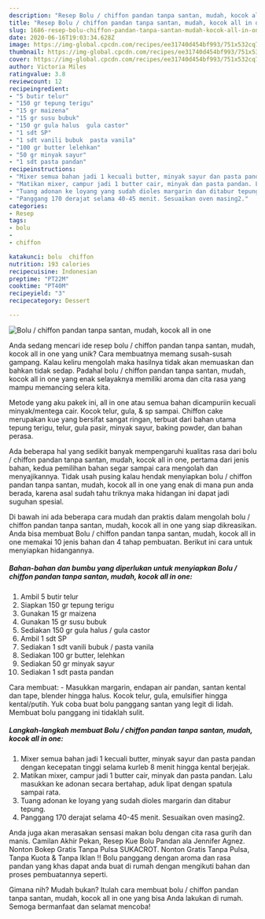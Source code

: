 ```yaml
---
description: "Resep Bolu / chiffon pandan tanpa santan, mudah, kocok all in one Anti Gagal"
title: "Resep Bolu / chiffon pandan tanpa santan, mudah, kocok all in one Anti Gagal"
slug: 1686-resep-bolu-chiffon-pandan-tanpa-santan-mudah-kocok-all-in-one-anti-gagal
date: 2020-06-16T19:03:34.628Z
image: https://img-global.cpcdn.com/recipes/ee31740d454bf993/751x532cq70/bolu-chiffon-pandan-tanpa-santan-mudah-kocok-all-in-one-foto-resep-utama.jpg
thumbnail: https://img-global.cpcdn.com/recipes/ee31740d454bf993/751x532cq70/bolu-chiffon-pandan-tanpa-santan-mudah-kocok-all-in-one-foto-resep-utama.jpg
cover: https://img-global.cpcdn.com/recipes/ee31740d454bf993/751x532cq70/bolu-chiffon-pandan-tanpa-santan-mudah-kocok-all-in-one-foto-resep-utama.jpg
author: Victoria Miles
ratingvalue: 3.8
reviewcount: 12
recipeingredient:
- "5 butir telur"
- "150 gr tepung terigu"
- "15 gr maizena"
- "15 gr susu bubuk"
- "150 gr gula halus  gula castor"
- "1 sdt SP"
- "1 sdt vanili bubuk  pasta vanila"
- "100 gr butter lelehkan"
- "50 gr minyak sayur"
- "1 sdt pasta pandan"
recipeinstructions:
- "Mixer semua bahan jadi 1 kecuali butter, minyak sayur dan pasta pandan dengan kecepatan tinggi selama kurleb 8 menit hingga kental berjejak."
- "Matikan mixer, campur jadi 1 butter cair, minyak dan pasta pandan. Lalu masukkan ke adonan secara bertahap, aduk lipat dengan spatula sampai rata."
- "Tuang adonan ke loyang yang sudah dioles margarin dan ditabur tepung."
- "Panggang 170 derajat selama 40-45 menit. Sesuaikan oven masing2."
categories:
- Resep
tags:
- bolu
- 
- chiffon

katakunci: bolu  chiffon 
nutrition: 193 calories
recipecuisine: Indonesian
preptime: "PT22M"
cooktime: "PT40M"
recipeyield: "3"
recipecategory: Dessert

---
```



![Bolu / chiffon pandan tanpa santan, mudah, kocok all in one](https://img-global.cpcdn.com/recipes/ee31740d454bf993/751x532cq70/bolu-chiffon-pandan-tanpa-santan-mudah-kocok-all-in-one-foto-resep-utama.jpg)

Anda sedang mencari ide resep bolu / chiffon pandan tanpa santan, mudah, kocok all in one yang unik? Cara membuatnya memang susah-susah gampang. Kalau keliru mengolah maka hasilnya tidak akan memuaskan dan bahkan tidak sedap. Padahal bolu / chiffon pandan tanpa santan, mudah, kocok all in one yang enak selayaknya memiliki aroma dan cita rasa yang mampu memancing selera kita.

Metode yang aku pakek ini, all in one atau semua bahan dicampuriin kecuali minyak/mentega cair. Kocok telur, gula, &amp; sp sampai. Chiffon cake merupakan kue yang bersifat sangat ringan, terbuat dari bahan utama tepung terigu, telur, gula pasir, minyak sayur, baking powder, dan bahan perasa.

Ada beberapa hal yang sedikit banyak mempengaruhi kualitas rasa dari bolu / chiffon pandan tanpa santan, mudah, kocok all in one, pertama dari jenis bahan, kedua pemilihan bahan segar sampai cara mengolah dan menyajikannya. Tidak usah pusing kalau hendak menyiapkan bolu / chiffon pandan tanpa santan, mudah, kocok all in one yang enak di mana pun anda berada, karena asal sudah tahu triknya maka hidangan ini dapat jadi suguhan spesial.


Di bawah ini ada beberapa cara mudah dan praktis dalam mengolah bolu / chiffon pandan tanpa santan, mudah, kocok all in one yang siap dikreasikan. Anda bisa membuat Bolu / chiffon pandan tanpa santan, mudah, kocok all in one memakai 10 jenis bahan dan 4 tahap pembuatan. Berikut ini cara untuk menyiapkan hidangannya.

<!--inarticleads1-->

##### Bahan-bahan dan bumbu yang diperlukan untuk menyiapkan Bolu / chiffon pandan tanpa santan, mudah, kocok all in one:

1. Ambil 5 butir telur
1. Siapkan 150 gr tepung terigu
1. Gunakan 15 gr maizena
1. Gunakan 15 gr susu bubuk
1. Sediakan 150 gr gula halus / gula castor
1. Ambil 1 sdt SP
1. Sediakan 1 sdt vanili bubuk / pasta vanila
1. Sediakan 100 gr butter, lelehkan
1. Sediakan 50 gr minyak sayur
1. Sediakan 1 sdt pasta pandan


Cara membuat: - Masukkan margarin, endapan air pandan, santan kental dan tape, blender hingga halus. Kocok telur, gula, emulsifier hingga kental/putih. Yuk coba buat bolu panggang santan yang legit di lidah. Membuat bolu panggang ini tidaklah sulit. 

<!--inarticleads2-->

##### Langkah-langkah membuat Bolu / chiffon pandan tanpa santan, mudah, kocok all in one:

1. Mixer semua bahan jadi 1 kecuali butter, minyak sayur dan pasta pandan dengan kecepatan tinggi selama kurleb 8 menit hingga kental berjejak.
1. Matikan mixer, campur jadi 1 butter cair, minyak dan pasta pandan. Lalu masukkan ke adonan secara bertahap, aduk lipat dengan spatula sampai rata.
1. Tuang adonan ke loyang yang sudah dioles margarin dan ditabur tepung.
1. Panggang 170 derajat selama 40-45 menit. Sesuaikan oven masing2.


Anda juga akan merasakan sensasi makan bolu dengan cita rasa gurih dan manis. Camilan Akhir Pekan, Resep Kue Bolu Pandan ala Jennifer Agnez. Nonton Bokep Gratis Tanpa Pulsa SUKACROT. Nonton Gratis Tanpa Pulsa, Tanpa Kuota &amp; Tanpa Iklan !! Bolu panggang dengan aroma dan rasa pandan yang khas dapat anda buat di rumah dengan mengikuti bahan dan proses pembuatannya seperti. 

Gimana nih? Mudah bukan? Itulah cara membuat bolu / chiffon pandan tanpa santan, mudah, kocok all in one yang bisa Anda lakukan di rumah. Semoga bermanfaat dan selamat mencoba!
